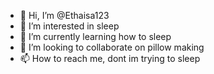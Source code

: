 - 👋 Hi, I’m @Ethaisa123
- 👀 I’m interested in sleep
- 🌱 I’m currently learning how to sleep
- 💞️ I’m looking to collaborate on pillow making
- 📫 How to reach me, dont im trying to sleep

<!---
Ethaisa123/Ethaisa123 is a ✨ special ✨ repository because its `README.md` (this file) appears on your GitHub profile.
You can click the Preview link to take a look at your changes.
--->
